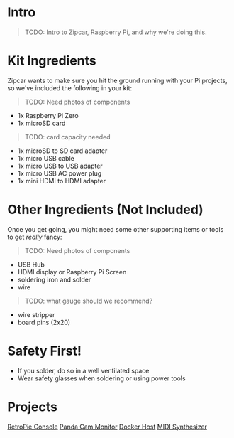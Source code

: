 Intro
=====
> TODO: Intro to Zipcar, Raspberry Pi, and why we're doing this.


Kit Ingredients
===============
Zipcar wants to make sure you hit the ground running with your Pi projects, so we've included the following in your kit:

> TODO: Need photos of components

- 1x Raspberry Pi Zero
- 1x microSD card

> TODO: card capacity needed

- 1x microSD to SD card adapter
- 1x micro USB cable
- 1x micro USB to USB adapter
- 1x micro USB AC power plug
- 1x mini HDMI to HDMI adapter


Other Ingredients (Not Included)
================================
Once you get going, you might need some other supporting items or tools to get _really_ fancy:

> TODO: Need photos of components

- USB Hub
- HDMI display or Raspberry Pi Screen
- soldering iron and solder
- wire

> TODO: what gauge should we recommend?

- wire stripper
- board pins (2x20)


Safety First!
=============
- If you solder, do so in a well ventilated space
- Wear safety glasses when soldering or using power tools


Projects
========
[RetroPie Console](../projects/retro-console.md)
[Panda Cam Monitor](../projects/retro-console.md)
[Docker Host](../projects/retro-console.md)
[MIDI Synthesizer](../projects/retro-console.md)
